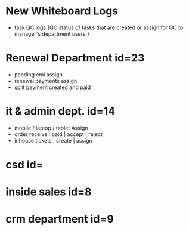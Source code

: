 # New Whiteboard Logs


- task QC logs {QC status of tasks that are created or assign for QC to manager's department users } 

# Renewal Department     id=23
- pending emi assign
- renewal payments assign 
- split payment created and paid


# it & admin dept.          id=14
- mobile / laptop / tablet  Assign 
- order receive : paid | accept | reject 
- inhouse tickets : create | assign 



# csd                    id=



# inside sales           id=8


# crm department          id=9

